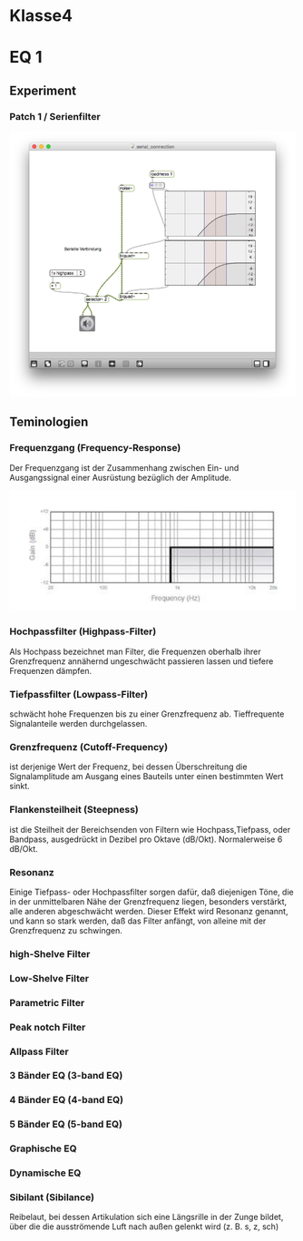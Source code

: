 # Klasse4

# EQ 1

## Experiment

### Patch 1 / Serienfilter

![](Klasse4/serialfilter.png)

## Teminologien

### Frequenzgang (Frequency-Response)
Der Frequenzgang ist der Zusammenhang zwischen Ein- und Ausgangssignal einer Ausrüstung bezüglich der Amplitude. 

![](Klasse4/frequenzgang.png)
### Hochpassfilter (Highpass-Filter)
Als Hochpass bezeichnet man Filter, die Frequenzen oberhalb ihrer Grenzfrequenz annähernd ungeschwächt passieren lassen und tiefere Frequenzen dämpfen.

### Tiefpassfilter (Lowpass-Filter)
schwächt hohe Frequenzen bis zu einer Grenzfrequenz ab. Tieffrequente Signalanteile werden durchgelassen. 

### Grenzfrequenz (Cutoff-Frequency)
ist derjenige Wert der Frequenz, bei dessen Überschreitung die Signalamplitude am Ausgang eines Bauteils unter einen bestimmten Wert sinkt.

### Flankensteilheit (Steepness)
ist die Steilheit der Bereichsenden von Filtern wie Hochpass,Tiefpass, oder Bandpass, ausgedrückt in Dezibel pro Oktave (dB/Okt). Normalerweise 6 dB/Okt.

### Resonanz
Einige Tiefpass- oder Hochpassfilter sorgen dafür, daß diejenigen Töne, die in der unmittelbaren Nähe der Grenzfrequenz liegen, besonders verstärkt, alle anderen abgeschwächt werden. Dieser Effekt wird Resonanz genannt, und kann so stark werden, daß das Filter anfängt, von alleine mit der Grenzfrequenz zu schwingen. 

### high-Shelve Filter

### Low-Shelve Filter

### Parametric Filter

### Peak notch Filter


### Allpass Filter

### 3 Bänder EQ (3-band EQ)


### 4 Bänder EQ (4-band EQ)

### 5 Bänder EQ (5-band EQ)


### Graphische EQ


### Dynamische EQ


### Sibilant (Sibilance)
Reibelaut, bei dessen Artikulation sich eine Längsrille in der Zunge bildet, über die die ausströmende Luft nach außen gelenkt wird (z. B. s, z, sch)


